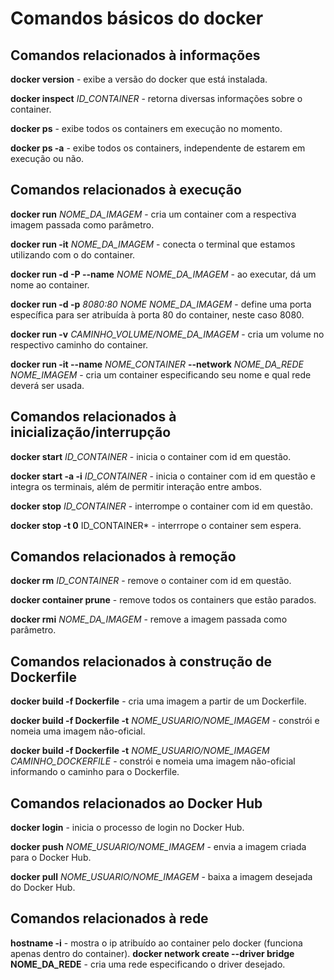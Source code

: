 # Comandos básicos do docker

## Comandos relacionados à informações

**docker version** - exibe a versão do docker que está instalada.

**docker inspect** *ID_CONTAINER* - retorna diversas informações sobre o container.

**docker ps** - exibe todos os containers em execução no momento.

**docker ps -a** - exibe todos os containers, independente de estarem em execução ou não.

## Comandos relacionados à execução

**docker run** *NOME_DA_IMAGEM* - cria um container com a respectiva imagem passada como parâmetro.

**docker run -it** *NOME_DA_IMAGEM* - conecta o terminal que estamos utilizando com o do container.

**docker run -d -P --name** *NOME NOME_DA_IMAGEM* - ao executar, dá um nome ao container.

**docker run -d -p** *8080:80 NOME NOME_DA_IMAGEM* - define uma porta específica para ser atribuída à porta 80 do container, neste caso 8080.

**docker run -v** *CAMINHO_VOLUME/NOME_DA_IMAGEM* - cria um volume no respectivo caminho do container.

**docker run -it --name** *NOME_CONTAINER* **--network** *NOME_DA_REDE NOME_IMAGEM* - cria um container especificando seu nome e qual rede deverá ser usada.

## Comandos relacionados à inicialização/interrupção

**docker start** *ID_CONTAINER* - inicia o container com id em questão.

**docker start -a -i** *ID_CONTAINER* - inicia o container com id em questão e integra os terminais, além de permitir interação entre ambos.

**docker stop** *ID_CONTAINER* - interrompe o container com id em questão.

**docker stop -t 0** ID_CONTAINER* - interrrope o container sem espera.

## Comandos relacionados à remoção

**docker rm** *ID_CONTAINER* - remove o container com id em questão.

**docker container prune** - remove todos os containers que estão parados.

**docker rmi** *NOME_DA_IMAGEM* - remove a imagem passada como parâmetro.

## Comandos relacionados à construção de Dockerfile

**docker build -f Dockerfile** - cria uma imagem a partir de um Dockerfile.

**docker build -f Dockerfile -t** *NOME_USUARIO/NOME_IMAGEM* - constrói e nomeia uma imagem não-oficial.

**docker build -f Dockerfile -t** *NOME_USUARIO/NOME_IMAGEM CAMINHO_DOCKERFILE* - constrói e nomeia uma imagem não-oficial informando o caminho para o Dockerfile.

## Comandos relacionados ao Docker Hub

**docker login** - inicia o processo de login no Docker Hub.

**docker push** *NOME_USUARIO/NOME_IMAGEM* - envia a imagem criada para o Docker Hub.

**docker pull** *NOME_USUARIO/NOME_IMAGEM* - baixa a imagem desejada do Docker Hub.

## Comandos relacionados à rede

**hostname -i** - mostra o ip atribuído ao container pelo docker (funciona apenas dentro do container).
**docker network create --driver bridge NOME_DA_REDE** - cria uma rede especificando o driver desejado.